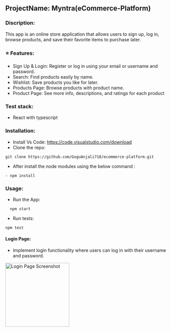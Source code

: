 ## ProjectName: Myntra(eCommerce-Platform)

### Discription:

This app is an online store application that allows users to sign up, log in, browse products, and save their favorite items to purchase later.

### ⭐️ Features:

- Sign Up & Login: Register or log in using your email or username and password.
- Search: Find products easily by name.
- Wishlist: Save products you like for later.
- Products Page: Browse products with product name.
- Product Page: See more info, descriptions, and ratings for each product

### Test stack:
- React with typescript

### Installation:
- Install Vs Code: https://code.visualstudio.com/download
- Clone the repo: 
```shell
git clone https://github.com/GoguAnjali718/ecommerce-platform.git
```

- After install the node modules using the below command :
```shell
- npm install
```
### Usage:

- Run the App:
```shell
  npm start
  ```
- Run tests: 
```shell 
npm test
 ```

#### Login Page:

- Implement login functionality where users can log in with their username and password.

<img src="/Users/anjaligogu/Documents/CODE/myntra/src/assets/login.png" alt="Login Page Screenshot" width="200" height="200">

